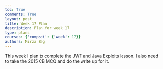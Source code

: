 ```yaml
---
toc: True
comments: True
layout: post
title: Week 17 Plan
description: Plan for week 17
type: plans
courses: {'compsci': {'week': 17}}
authors: Mirza Beg
---
```


This week I plan to complete the JWT and Java Exploits lesson. I also need to take the 2015 CB MCQ and do the write up for it.